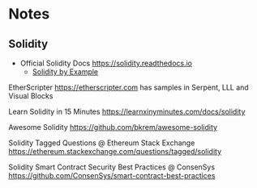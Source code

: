 # Notes




## Solidity

- Official Solidity Docs <https://solidity.readthedocs.io>
  - [Solidity by Example](http://solidity.readthedocs.io/en/latest/solidity-by-example.html)


<!-- break -->

EtherScripter  <https://etherscripter.com> has samples in Serpent, LLL and Visual Blocks




Learn Solidity in 15 Minutes <https://learnxinyminutes.com/docs/solidity>

Awesome Solidity <https://github.com/bkrem/awesome-solidity>

Solidity Tagged Questions @ Ethereum Stack Exchange <https://ethereum.stackexchange.com/questions/tagged/solidity>

Solidity Smart Contract Security Best Practices @ ConsenSys <https://github.com/ConsenSys/smart-contract-best-practices>


